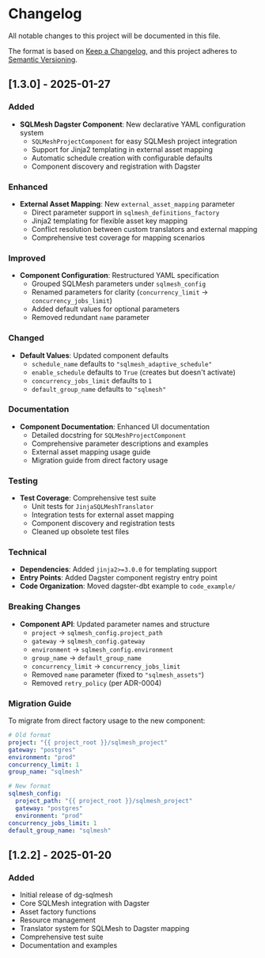 # Changelog

All notable changes to this project will be documented in this file.

The format is based on [Keep a Changelog](https://keepachangelog.com/en/1.0.0/),
and this project adheres to [Semantic Versioning](https://semver.org/spec/v2.0.0.html).

## [1.3.0] - 2025-01-27

### Added

- **SQLMesh Dagster Component**: New declarative YAML configuration system
  - `SQLMeshProjectComponent` for easy SQLMesh project integration
  - Support for Jinja2 templating in external asset mapping
  - Automatic schedule creation with configurable defaults
  - Component discovery and registration with Dagster

### Enhanced

- **External Asset Mapping**: New `external_asset_mapping` parameter
  - Direct parameter support in `sqlmesh_definitions_factory`
  - Jinja2 templating for flexible asset key mapping
  - Conflict resolution between custom translators and external mapping
  - Comprehensive test coverage for mapping scenarios

### Improved

- **Component Configuration**: Restructured YAML specification
  - Grouped SQLMesh parameters under `sqlmesh_config`
  - Renamed parameters for clarity (`concurrency_limit` → `concurrency_jobs_limit`)
  - Added default values for optional parameters
  - Removed redundant `name` parameter

### Changed

- **Default Values**: Updated component defaults
  - `schedule_name` defaults to `"sqlmesh_adaptive_schedule"`
  - `enable_schedule` defaults to `True` (creates but doesn't activate)
  - `concurrency_jobs_limit` defaults to `1`
  - `default_group_name` defaults to `"sqlmesh"`

### Documentation

- **Component Documentation**: Enhanced UI documentation
  - Detailed docstring for `SQLMeshProjectComponent`
  - Comprehensive parameter descriptions and examples
  - External asset mapping usage guide
  - Migration guide from direct factory usage

### Testing

- **Test Coverage**: Comprehensive test suite
  - Unit tests for `JinjaSQLMeshTranslator`
  - Integration tests for external asset mapping
  - Component discovery and registration tests
  - Cleaned up obsolete test files

### Technical

- **Dependencies**: Added `jinja2>=3.0.0` for templating support
- **Entry Points**: Added Dagster component registry entry point
- **Code Organization**: Moved dagster-dbt example to `code_example/`

### Breaking Changes

- **Component API**: Updated parameter names and structure
  - `project` → `sqlmesh_config.project_path`
  - `gateway` → `sqlmesh_config.gateway`
  - `environment` → `sqlmesh_config.environment`
  - `group_name` → `default_group_name`
  - `concurrency_limit` → `concurrency_jobs_limit`
  - Removed `name` parameter (fixed to `"sqlmesh_assets"`)
  - Removed `retry_policy` (per ADR-0004)

### Migration Guide

To migrate from direct factory usage to the new component:

```yaml
# Old format
project: "{{ project_root }}/sqlmesh_project"
gateway: "postgres"
environment: "prod"
concurrency_limit: 1
group_name: "sqlmesh"

# New format
sqlmesh_config:
  project_path: "{{ project_root }}/sqlmesh_project"
  gateway: "postgres"
  environment: "prod"
concurrency_jobs_limit: 1
default_group_name: "sqlmesh"
```

## [1.2.2] - 2025-01-20

### Added

- Initial release of dg-sqlmesh
- Core SQLMesh integration with Dagster
- Asset factory functions
- Resource management
- Translator system for SQLMesh to Dagster mapping
- Comprehensive test suite
- Documentation and examples
